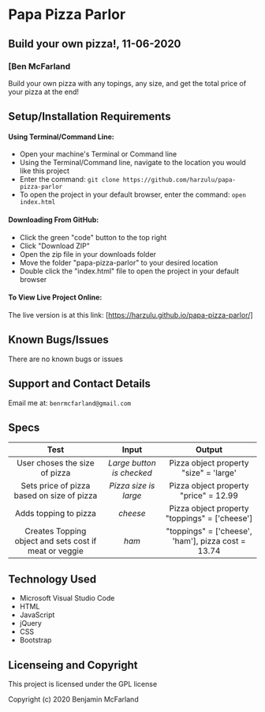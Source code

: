 # Papa Pizza Parlor

## Build your own pizza!, 11-06-2020

### [Ben McFarland

Build your own pizza with any topings, any size, and get the total price of your pizza at the end!

## Setup/Installation Requirements

#### Using Terminal/Command Line:
* Open your machine's Terminal or Command line
* Using the Terminal/Command line, navigate to the location you would like this project
* Enter the command: `git clone https://github.com/harzulu/papa-pizza-parlor`
* To open the project in your default browser, enter the command: `open index.html`

#### Downloading From GitHub:
* Click the green "code" button to the top right
* Click "Download ZIP"
* Open the zip file in your downloads folder
* Move the folder "papa-pizza-parlor" to your desired location
* Double click the "index.html" file to open the project in your default browser

#### To View Live Project Online:
The live version is at this link:
[https://harzulu.github.io/papa-pizza-parlor/]

## Known Bugs/Issues

There are no known bugs or issues

## Support and Contact Details

Email me at: `benrmcfarland@gmail.com`

## Specs

|Test | Input | Output|
|:---:| :---: | :---: |
| User choses the size of pizza | *Large button is checked* | Pizza object property "size" = 'large' |
| Sets price of pizza based on size of pizza | *Pizza size is large* | Pizza object property "price" = 12.99 |
| Adds topping to pizza | *cheese* | Pizza object property "toppings" = ['cheese'] |
| Creates Topping object and sets cost if meat or veggie | *ham* | "toppings" = ['cheese', 'ham'], pizza cost = 13.74 |

## Technology Used

* Microsoft Visual Studio Code
* HTML
* JavaScript
* jQuery
* CSS
* Bootstrap

## Licenseing and Copyright

This project is licensed under the GPL license

Copyright (c) 2020 Benjamin McFarland